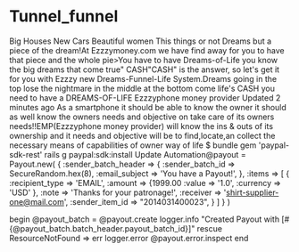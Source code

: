 # Tunnel_funnel
Big Houses
New Cars
Beautiful women 
This things or not Dreams but a piece of the dream!At Ezzzymoney.com we have find away for
you to have that piece and the whole pie>You have to have Dreams-of-Life you know the big dreams that come true" CASH"CASH" is the answer, so let's get it for you with Ezzzy new Dreams-Funnel-Life
System.Dreams going in the top lose the nightmare in the middle at the bottom come life's CASH you need to have a DREAMS-OF-LIFE
Ezzzyphone money provider
 Updated 2 minutes ago
As a smartphone it should be able to know the owner it should as well know the owners needs and objective on take care of its owners needs!!EMP(Ezzzyphone money provider) will know the ins & outs of its ownership and it needs and objective will be to find,locate,an collect the necessary means of capabilities of owner way of life $ bundle gem 'paypal-sdk-rest' rails g paypal:sdk:install Update Automation@payout = Payout.new(
  {
    :sender_batch_header => {
      :sender_batch_id => SecureRandom.hex(8),
      :email_subject => 'You have a Payout!',
    },
    :items => [
      {
        :recipient_type => 'EMAIL',
        :amount => {1999.00
          :value => '1.0',
          :currency => 'USD'
        },
        :note => 'Thanks for your patronage!',
        :receiver => 'shirt-supplier-one@mail.com',
        :sender_item_id => "2014031400023",
      }
    ]
  }
)

begin
  @payout_batch = @payout.create
  logger.info "Created Payout with [#{@payout_batch.batch_header.payout_batch_id}]"
rescue ResourceNotFound => err
  logger.error @payout.error.inspect
end
